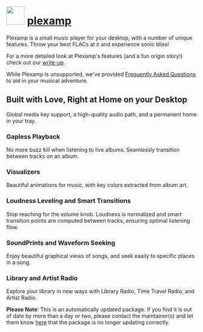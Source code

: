 ﻿# <img src="https://cdn.jsdelivr.net/gh/mkevenaar/chocolatey-packages@d5053b0608730a56c96f7d13b30199671b48ae32/icons/plexamp.png" width="48" height="48"/> [plexamp](https://community.chocolatey.org/packages/plexamp)

Plexamp is a small music player for your desktop, with a number of unique features. Throw your best FLACs at it and experience sonic bliss!

For a more detailed look at Plexamp's features (and a fun origin story!) check out our [write-up](https://medium.com/plexlabs/introducing-plexamp-9493a658847a).

While Plexamp is unsupported, we've provided [Frequently Asked Questions](http://plexamp.com/#help) to aid in your musical adventure.

## Built with Love, Right at Home on your Desktop

Global media key support, a high-quality audio path, and a permanent home in your tray.

### Gapless Playback

No more buzz kill when listening to live albums. Seamlessly transition between tracks on an album.

### Visualizers

Beautiful animations for music, with key colors extracted from album art.

### Loudness Leveling and Smart Transitions

Stop reaching for the volume knob. Loudness is normalized and smart transition points are computed between tracks, ensuring optimal listening flow.

### SoundPrints and Waveform Seeking

Enjoy beautiful graphical views of songs, and seek easily to specific places in a song.

### Library and Artist Radio

Explore your library in new ways with Library Radio, Time Travel Radio, and Artist Radio.

**Please Note**: This is an automatically updated package. If you find it is
out of date by more than a day or two, please contact the maintainer(s) and
let them know [here](https://github.com/mkevenaar/chocolatey-packages/issues) that the package is no longer updating correctly.
